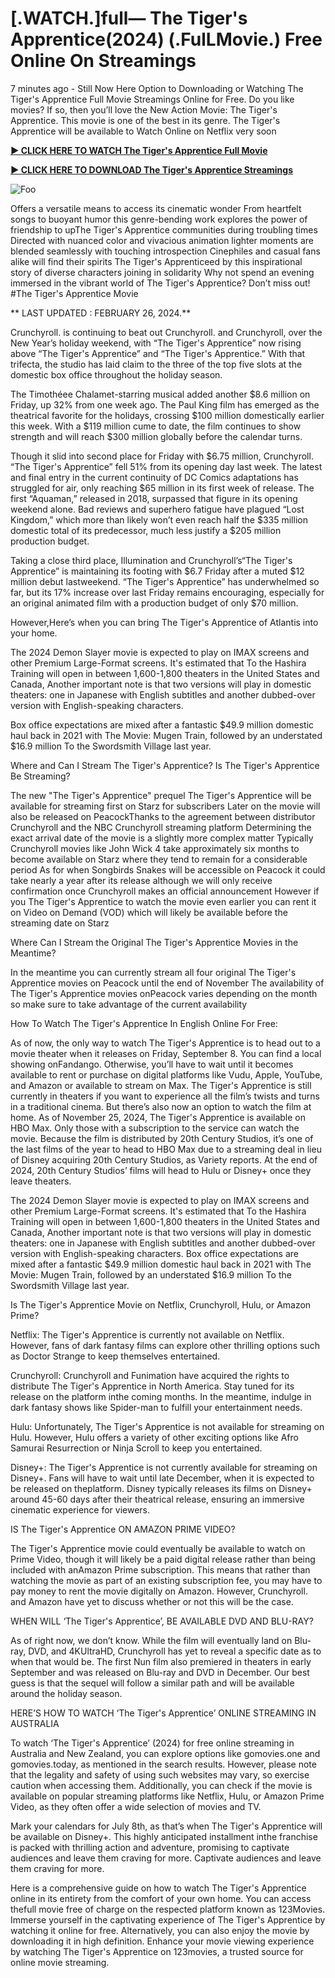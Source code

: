 <h1>[.WATCH.]full— The Tiger's Apprentice(2024) (.FulLMovie.) Free Online On Streamings</h1>


7 minutes ago - Still Now Here Option to Downloading or Watching The Tiger's Apprentice Full Movie Streamings Online for Free. Do you like movies? If so, then you’ll love the New Action Movie: The Tiger's Apprentice. This movie is one of the best in its genre. The Tiger's Apprentice will be available to Watch Online on Netflix very soon




**<a href="https://stream.evmovies.com/en/movie/598387/the-tiger-s-apprentice">► CLICK HERE TO WATCH The Tiger's Apprentice Full Movie</a>**


**<a href="https://stream.evmovies.com/en/movie/598387/the-tiger-s-apprentice">► CLICK HERE TO DOWNLOAD The Tiger's Apprentice Streamings</a>**


<animated-image data-catalyst=""><a href="https://stream.evmovies.com/en/movie/598387/the-tiger-s-apprentice" rel="nofollow" data-target="animated-image.originalLink"><img src="https://camo.githubusercontent.com/917e6ed5c302499242165dcc02bdbce85c075fd21b35918eb9c0b771855261b8/68747470733a2f2f7374617469632e7769787374617469632e636f6d2f6d656469612f6232343966395f61646163386637306662336634356238383639313639366337376465313866337e6d76322e676966" alt="Foo" data-canonical-src="https://static.wixstatic.com/media/b249f9_adac8f70fb3f45b88691696c77de18f3~mv2.gif" style="max-width: 100%; display: inline-block;" data-target="animated-image.originalImage"></a>




Offers a versatile means to access its cinematic wonder From heartfelt songs to buoyant humor this genre-bending work explores the power of friendship to upThe Tiger's Apprentice communities during troubling times Directed with nuanced color and vivacious animation lighter moments are blended seamlessly with touching introspection Cinephiles and casual fans alike will find their spirits The Tiger's Apprenticeed by this inspirational story of diverse characters joining in solidarity Why not spend an evening immersed in the vibrant world of The Tiger's Apprentice? Don’t miss out! #The Tiger's Apprentice Movie




** LAST UPDATED : FEBRUARY 26, 2024.**




Crunchyroll. is continuing to beat out Crunchyroll. and Crunchyroll, over the New Year’s holiday weekend, with “The Tiger's Apprentice” now rising above “The Tiger's Apprentice” and “The Tiger's Apprentice.” With that trifecta, the studio has laid claim to the three of the top five slots at the domestic box office throughout the holiday season.




The Timothéee Chalamet-starring musical added another $8.6 million on Friday, up 32% from one week ago. The Paul King film has emerged as the theatrical favorite for the holidays, crossing $100 million domestically earlier this week. With a $119 million cume to date, the film continues to show strength and will reach $300 million globally before the calendar turns.




Though it slid into second place for Friday with $6.75 million, Crunchyroll. “The Tiger's Apprentice” fell 51% from its opening day last week. The latest and final entry in the current continuity of DC Comics adaptations has struggled for air, only reaching $65 million in its first week of release. The first “Aquaman,” released in 2018, surpassed that figure in its opening weekend alone. Bad reviews and superhero fatigue have plagued “Lost Kingdom,” which more than likely won’t even reach half the $335 million domestic total of its predecessor, much less justify a $205 million production budget.




Taking a close third place, Illumination and Crunchyroll’s“The Tiger's Apprentice” is maintaining its footing with $6.7 Friday after a muted $12 million debut lastweekend. “The Tiger's Apprentice” has underwhelmed so far, but its 17% increase over last Friday remains encouraging, especially for an original animated film with a production budget of only $70 million.




However,Here’s when you can bring The Tiger's Apprentice of Atlantis into your home.


The 2024 Demon Slayer movie is expected to play on IMAX screens and other Premium Large-Format screens.
It's estimated that To the Hashira Training will open in between 1,600-1,800 theaters in the United States and Canada, Another important note is that two versions will play in domestic theaters: one in Japanese with English subtitles and another dubbed-over version with English-speaking characters.


Box office expectations are mixed after a fantastic $49.9 million domestic haul back in 2021 with The Movie: Mugen Train, followed by an understated $16.9 million To the Swordsmith Village last year.


Where and Can I Stream The Tiger's Apprentice? Is The Tiger's Apprentice Be Streaming?




The new "The Tiger's Apprentice" prequel The Tiger's Apprentice will be available for streaming first on Starz for subscribers Later on the movie will also be released on PeacockThanks to the agreement between distributor Crunchyroll and the NBC Crunchyroll streaming platform Determining the exact arrival date of the movie is a slightly more complex matter Typically Crunchyroll movies like John Wick 4 take approximately six months to become available on Starz where they tend to remain for a considerable period As for when Songbirds Snakes will be accessible on Peacock it could take nearly a year after its release although we will only receive confirmation once Crunchyroll makes an official announcement However if you The Tiger's Apprentice to watch the movie even earlier you can rent it on Video on Demand (VOD) which will likely be available before the streaming date on Starz




Where Can I Stream the Original The Tiger's Apprentice Movies in the Meantime?




In the meantime you can currently stream all four original The Tiger's Apprentice movies on Peacock until the end of November The availability of The Tiger's Apprentice movies onPeacock varies depending on the month so make sure to take advantage of the current availability




How To Watch The Tiger's Apprentice In English Online For Free:




As of now, the only way to watch The Tiger's Apprentice is to head out to a movie theater when it releases on Friday, September 8. You can find a local showing onFandango. Otherwise, you’ll have to wait until it becomes available to rent or purchase on digital platforms like Vudu, Apple, YouTube, and Amazon or available to stream on Max. The Tiger's Apprentice is still currently in theaters if you want to experience all the film’s twists and turns in a traditional cinema. But there’s also now an option to watch the film at home. As of November 25, 2024, The Tiger's Apprentice is available on HBO Max. Only those with a subscription to the service can watch the movie. Because the film is distributed by 20th Century Studios, it’s one of the last films of the year to head to HBO Max due to a streaming deal in lieu of Disney acquiring 20th Century Studios, as Variety reports. At the end of 2024, 20th Century Studios’ films will head to Hulu or Disney+ once they leave theaters.




The 2024 Demon Slayer movie is expected to play on IMAX screens and other Premium Large-Format screens.
It's estimated that To the Hashira Training will open in between 1,600-1,800 theaters in the United States and Canada, Another important note is that two versions will play in domestic theaters: one in Japanese with English subtitles and another dubbed-over version with English-speaking characters.
Box office expectations are mixed after a fantastic $49.9 million domestic haul back in 2021 with The Movie: Mugen Train, followed by an understated $16.9 million To the Swordsmith Village last year.




Is The Tiger's Apprentice Movie on Netflix, Crunchyroll, Hulu, or Amazon Prime?




Netflix: The Tiger's Apprentice is currently not available on Netflix. However, fans of dark fantasy films can explore other thrilling options such as Doctor Strange to keep themselves entertained.




Crunchyroll: Crunchyroll and Funimation have acquired the rights to distribute The Tiger's Apprentice in North America. Stay tuned for its release on the platform inthe coming months. In the meantime, indulge in dark fantasy shows like Spider-man to fulfill your entertainment needs.




Hulu: Unfortunately, The Tiger's Apprentice is not available for streaming on Hulu. However, Hulu offers a variety of other exciting options like Afro Samurai Resurrection or Ninja Scroll to keep you entertained.




Disney+: The Tiger's Apprentice is not currently available for streaming on Disney+. Fans will have to wait until late December, when it is expected to be released on theplatform. Disney typically releases its films on Disney+ around 45-60 days after their theatrical release, ensuring an immersive cinematic experience for viewers.




IS The Tiger's Apprentice ON AMAZON PRIME VIDEO?




The Tiger's Apprentice movie could eventually be available to watch on Prime Video, though it will likely be a paid digital release rather than being included with anAmazon Prime subscription. This means that rather than watching the movie as part of an existing subscription fee, you may have to pay money to rent the movie digitally on Amazon. However, Crunchyroll. and Amazon have yet to discuss whether or not this will be the case.




WHEN WILL ‘The Tiger's Apprentice’, BE AVAILABLE DVD AND BLU-RAY?




As of right now, we don’t know. While the film will eventually land on Blu-ray, DVD, and 4KUltraHD, Crunchyroll has yet to reveal a specific date as to when that would be. The first Nun film also premiered in theaters in early September and was released on Blu-ray and DVD in December. Our best guess is that the sequel will follow a similar path and will be available around the holiday season.




HERE’S HOW TO WATCH ‘The Tiger's Apprentice’ ONLINE STREAMING IN AUSTRALIA




To watch ‘The Tiger's Apprentice’ (2024) for free online streaming in Australia and New Zealand, you can explore options like gomovies.one and gomovies.today, as mentioned in the search results. However, please note that the legality and safety of using such websites may vary, so exercise caution when accessing them. Additionally, you can check if the movie is available on popular streaming platforms like Netflix, Hulu, or Amazon Prime Video, as they often offer a wide selection of movies and TV.




Mark your calendars for July 8th, as that’s when The Tiger's Apprentice will be available on Disney+. This highly anticipated installment inthe franchise is packed with thrilling action and adventure, promising to captivate audiences and leave them craving for more. Captivate audiences and leave them craving for more.




Here is a comprehensive guide on how to watch The Tiger's Apprentice online in its entirety from the comfort of your own home. You can access thefull movie free of charge on the respected platform known as 123Movies. Immerse yourself in the captivating experience of The Tiger's Apprentice by watching it online for free. Alternatively, you can also enjoy the movie by downloading it in high definition. Enhance your movie viewing experience by watching The Tiger's Apprentice on 123movies, a trusted source for online movie streaming.

